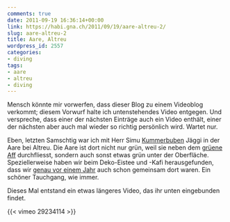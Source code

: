 ```yaml
---
comments: true
date: 2011-09-19 16:36:14+00:00
link: https://habi.gna.ch/2011/09/19/aare-altreu-2/
slug: aare-altreu-2
title: Aare, Altreu
wordpress_id: 2557
categories:
- diving
tags:
- aare
- altreu
- diving
---
```


Mensch könnte mir vorwerfen, dass dieser Blog zu einem Videoblog verkommt; diesem Vorwurf halte ich untenstehendes Video entgegen. Und verspreche, dass einer der nächsten Einträge auch ein Video enthält, einer der nächsten aber auch mal wieder so richtig persönlich wird. Wartet nur.

Eben, letzten Samschtig war ich mit Herr Simu [Kummerbuben](http://www.kummerbuben.com/de/bio/) Jäggi in der Aare bei Altreu. Die Aare ist dort nicht nur grün, weil sie neben dem [grüene Aff](http://www.zumgrueneaff.ch/) durchfliesst, sondern auch sonst etwas grün unter der Oberfläche. Speziellerweise haben wir beim Deko-Eistee und -Kafi herausgefunden, dass wir [genau vor einem Jahr](http://wp.me/p4u1r-zO) auch schon gemeinsam dort waren. Ein schöner Tauchgang, wie immer.

Dieses Mal entstand ein etwas längeres Video, das ihr unten eingebunden findet.

{{< vimeo 29234114 >}}
